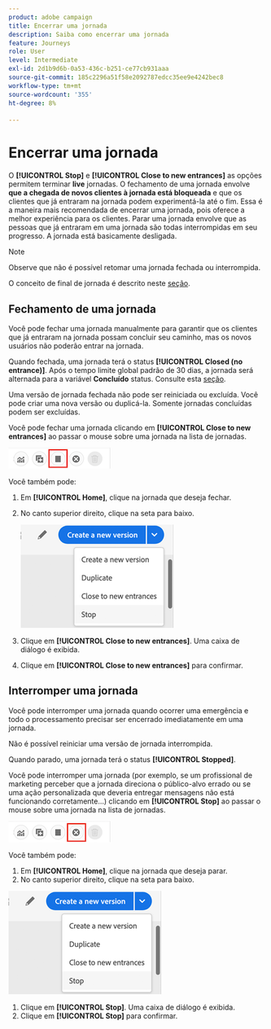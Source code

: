 ```yaml
---
product: adobe campaign
title: Encerrar uma jornada
description: Saiba como encerrar uma jornada
feature: Journeys
role: User
level: Intermediate
exl-id: 2d1b9d6b-0a53-436c-b251-ce77cb931aaa
source-git-commit: 185c2296a51f58e2092787edcc35ee9e4242bec8
workflow-type: tm+mt
source-wordcount: '355'
ht-degree: 8%

---
```


# Encerrar uma jornada

O **[!UICONTROL Stop]** e **[!UICONTROL Close to new entrances]** as opções permitem terminar **live** jornadas. O fechamento de uma jornada envolve **que a chegada de novos clientes à jornada está bloqueada** e que os clientes que já entraram na jornada podem experimentá-la até o fim. Essa é a maneira mais recomendada de encerrar uma jornada, pois oferece a melhor experiência para os clientes. Parar uma jornada envolve que as pessoas que já entraram em uma jornada são todas interrompidas em seu progresso. A jornada está basicamente desligada.

>[!NOTE]
>
>Observe que não é possível retomar uma jornada fechada ou interrompida.
>
>O conceito de final de jornada é descrito neste [seção](../building-journeys/journey.md#ending_a_journey).

## Fechamento de uma jornada

Você pode fechar uma jornada manualmente para garantir que os clientes que já entraram na jornada possam concluir seu caminho, mas os novos usuários não poderão entrar na jornada.

Quando fechada, uma jornada terá o status **[!UICONTROL Closed (no entrance)]**. Após o tempo limite global padrão de 30 dias, a jornada será alternada para a variável **Concluído** status. Consulte esta [seção](../building-journeys/changing-properties.md#entrance).

Uma versão de jornada fechada não pode ser reiniciada ou excluída. Você pode criar uma nova versão ou duplicá-la. Somente jornadas concluídas podem ser excluídas.

Você pode fechar uma jornada clicando em **[!UICONTROL Close to new entrances]** ao passar o mouse sobre uma jornada na lista de jornadas.

![](../assets/do-not-localize/journey-finish-quick-action.png)

Você também pode:

1. Em **[!UICONTROL Home]**, clique na jornada que deseja fechar.
1. No canto superior direito, clique na seta para baixo.

   ![](../assets/finish_drop_down_list.png)

1. Clique em **[!UICONTROL Close to new entrances]**. Uma caixa de diálogo é exibida.
1. Clique em **[!UICONTROL Close to new entrances]** para confirmar.

## Interromper uma jornada

Você pode interromper uma jornada quando ocorrer uma emergência e todo o processamento precisar ser encerrado imediatamente em uma jornada.

Não é possível reiniciar uma versão de jornada interrompida.

Quando parado, uma jornada terá o status **[!UICONTROL Stopped]**.

Você pode interromper uma jornada (por exemplo, se um profissional de marketing perceber que a jornada direciona o público-alvo errado ou se uma ação personalizada que deveria entregar mensagens não está funcionando corretamente...) clicando em **[!UICONTROL Stop]** ao passar o mouse sobre uma jornada na lista de jornadas.

![](../assets/do-not-localize/journey-stop-quick-action.png)

Você também pode:

1. Em **[!UICONTROL Home]**, clique na jornada que deseja parar.
1. No canto superior direito, clique na seta para baixo.

![](../assets/finish_drop_down_list.png)

1. Clique em **[!UICONTROL Stop]**. Uma caixa de diálogo é exibida.
1. Clique em **[!UICONTROL Stop]** para confirmar.
